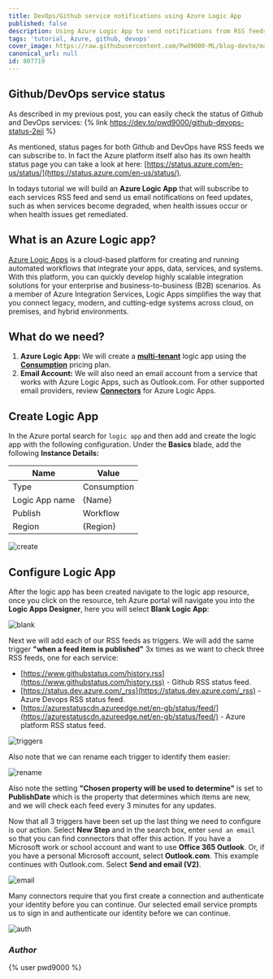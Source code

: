 ```yaml
---
title: DevOps/Github service notifications using Azure Logic App
published: false
description: Using Azure Logic App to send notifications from RSS feeds
tags: 'tutorial, Azure, github, devops'
cover_image: https://raw.githubusercontent.com/Pwd9000-ML/blog-devto/master/posts/Azure-Logic-App-RSS/assets/main.png
canonical_url: null
id: 807719
---
```


## Github/DevOps service status

As described in my previous post, you can easily check the status of Github and DevOps services: {% link <https://dev.to/pwd9000/github-devops-status-2eji> %}

As mentioned, status pages for both Github and DevOps have RSS feeds we can subscribe to. In fact the Azure platform itself also has its own health status page you can take a look at here: [https://status.azure.com/en-us/status/](https://status.azure.com/en-us/status/).  

In todays tutorial we will build an **Azure Logic App** that will subscribe to each services RSS feed and send us email notifications on feed updates, such as when services become degraded, when health issues occur or when health issues get remediated.

## What is an Azure Logic app?

[Azure Logic Apps](https://docs.microsoft.com/en-us/azure/logic-apps/logic-apps-overview) is a cloud-based platform for creating and running automated workflows that integrate your apps, data, services, and systems. With this platform, you can quickly develop highly scalable integration solutions for your enterprise and business-to-business (B2B) scenarios. As a member of Azure Integration Services, Logic Apps simplifies the way that you connect legacy, modern, and cutting-edge systems across cloud, on premises, and hybrid environments.

## What do we need?

1. **Azure Logic App:** We will create a **[multi-tenant](https://docs.microsoft.com/en-us/azure/logic-apps/single-tenant-overview-compare)** logic app using the **[Consumption](https://docs.microsoft.com/en-us/azure/logic-apps/logic-apps-pricing#consumption-pricing)** pricing plan.
2. **Email Account:** We will also need an email account from a service that works with Azure Logic Apps, such as Outlook.com. For other supported email providers, review **[Connectors](https://docs.microsoft.com/en-us/connectors/connector-reference/connector-reference-logicapps-connectors)** for Azure Logic Apps.

## Create Logic App

In the Azure portal search for `logic app` and then add and create the logic app with the following configuration.
Under the **Basics** blade, add the following **Instance Details:**

| Name           | Value              |
| -------------- | ------------------ |
| Type           | Consumption        |
| Logic App name | {Name}             |
| Publish        | Workflow           |
| Region         | {Region}           |

![create](https://raw.githubusercontent.com/Pwd9000-ML/blog-devto/master/posts/Azure-Logic-App-RSS/assets/create.png)

## Configure Logic App

After the logic app has been created navigate to the logic app resource, once you click on the resource, teh Azure portal will navigate you into the **Logic Apps Designer**, here you will select **Blank Logic App**:

![blank](https://raw.githubusercontent.com/Pwd9000-ML/blog-devto/master/posts/Azure-Logic-App-RSS/assets/blank.png)

Next we will add each of our RSS feeds as triggers. We will add the same trigger **"when a feed item is published"** 3x times as we want to check three RSS feeds, one for each service:

- [https://www.githubstatus.com/history.rss](https://www.githubstatus.com/history.rss) - Github RSS status feed.
- [https://status.dev.azure.com/_rss](https://status.dev.azure.com/_rss) - Azure Devops RSS status feed.
- [https://azurestatuscdn.azureedge.net/en-gb/status/feed/](https://azurestatuscdn.azureedge.net/en-gb/status/feed/) - Azure platform RSS status feed.

![triggers](https://raw.githubusercontent.com/Pwd9000-ML/blog-devto/master/posts/Azure-Logic-App-RSS/assets/triggers.png)

Also note that we can rename each trigger to identify them easier:

![rename](https://raw.githubusercontent.com/Pwd9000-ML/blog-devto/master/posts/Azure-Logic-App-RSS/assets/rename.png)

Also note the setting **"Chosen property will be used to determine"** is set to **PublishDate** which is the property that determines which items are new, and we will check each feed every 3 minutes for any updates.  

Now that all 3 triggers have been set up the last thing we need to configure is our action. Select **New Step** and in the search box, enter `send an email` so that you can find connectors that offer this action. If you have a Microsoft work or school account and want to use **Office 365 Outlook**. Or, if you have a personal Microsoft account, select **Outlook.com**. This example continues with Outlook.com. Select **Send and email (V2)**.

![email](https://raw.githubusercontent.com/Pwd9000-ML/blog-devto/master/posts/Azure-Logic-App-RSS/assets/email.png)

Many connectors require that you first create a connection and authenticate your identity before you can continue. Our selected email service prompts us to sign in and authenticate our identity before we can continue.

![auth](https://raw.githubusercontent.com/Pwd9000-ML/blog-devto/master/posts/Azure-Logic-App-RSS/assets/auth.png)



### _Author_

{% user pwd9000 %}
